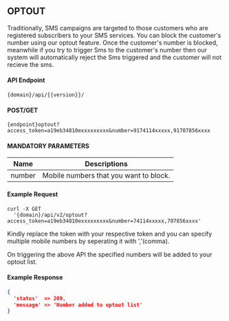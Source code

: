 ## OPTOUT

Traditionally, SMS campaigns are targeted to those customers who are registered subscribers to your SMS
services. You can block the customer's number using our optout feature. Once the customer's number is blocked, meanwhile if you try to trigger Sms to the customer's number then our system will automatically reject the Sms triggered and the customer will not recieve the sms.

#### API Endpoint

```
{domain}/api/{{version}}/
```

#### POST/GET

```
{endpoint}optout?access_token=a19eb34810exxxxxxxxx&number=9174114xxxxx,91707856xxxx
```

#### MANDATORY PARAMETERS

| Name   | Descriptions                           |
| ------ | -------------------------------------- |
| number | Mobile numbers that you want to block. |

#### Example Request

```
curl -X GET
  '{domain}/api/v2/optout?access_token=a19eb34810exxxxxxxxx&number=74114xxxxx,707856xxxx'
```

Kindly replace the token with your respective token and you can specify multiple mobile numbers by seperating it with ','(comma).

On triggering the above API the specified numbers will be added to your optout list.

#### Example Response

```json
{
  'status'  => 200,
  'message' => 'Number added to optout list'
}
```
